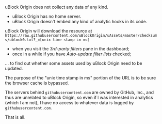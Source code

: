 uBlock Origin does not collect any data of any kind.

- uBlock Origin has no home server.
- uBlock Origin doesn't embed any kind of analytic hooks in its code.

uBlock Origin will download the resource at `https://raw.githubusercontent.com/uBlockOrigin/uAssets/master/checksums/ublock0.txt?_=[unix time stamp in ms]`

- when you visit the _3rd-party filters_ pane in the dashboard;
- once in a while if you have _Auto-update filter lists_ checked;

... to find out whether some assets used by uBlock Origin need to be updated.

The purpose of the "unix time stamp in ms" portion of the URL is to be sure the browser cache is bypassed.

The servers behind `githubusercontent.com` are owned by GitHub, Inc., and thus are unrelated to uBlock Origin, so even if I was interested in analytics (which I am not), I have no access to whatever data is logged by `githubusercontent.com`.

That is all.